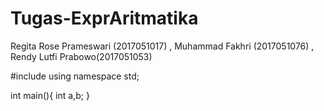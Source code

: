 # Tugas-ExprAritmatika
Regita Rose Prameswari (2017051017) ,
Muhammad Fakhri (2017051076) ,
Rendy Lutfi Prabowo(2017051053)

#include <iostream>
using namespace std;
  
  int main(){
  int a,b;
}
